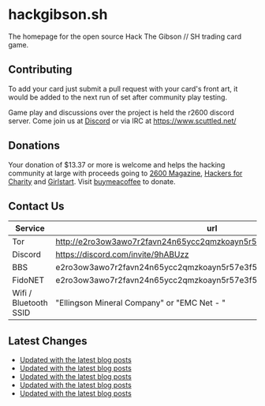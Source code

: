 # hackgibson.sh
The homepage for the open source Hack The Gibson // SH trading card game.


## Contributing

To add your card just submit a pull request with your card's front art, it would be added to the next run of set after community play testing.

Game play and discussions over the project is held the r2600 discord server. Come join us at [Discord](https://discord.com/invite/9hABUzz) or via IRC at https://www.scuttled.net/


## Donations

Your donation of $13.37 or more is welcome and helps the hacking community at large with proceeds going to [2600 Magazine](https://2600.com/), [Hackers for Charity](https://hackersforcharity.org) and [Girlstart](https://girlstart.org).  Visit [buymeacoffee](https://www.buymeacoffee.com/hackgibson.sh) to donate.


## Contact Us

Service | url
-|-
Tor | http://e2ro3ow3awo7r2favn24n65ycc2qmzkoayn5r57e3f56nvjwdcgg32ad.onion
Discord | https://discord.com/invite/9hABUzz
BBS | e2ro3ow3awo7r2favn24n65ycc2qmzkoayn5r57e3f56nvjwdcgg32ad.onion:23
FidoNET | e2ro3ow3awo7r2favn24n65ycc2qmzkoayn5r57e3f56nvjwdcgg32ad.onion:24554
Wifi / Bluetooth SSID | "Ellingson Mineral Company" or "EMC Net - <fidonet address>"

## Latest Changes
<!-- BLOG-POST-LIST:START -->
- [Updated with the latest blog posts](https://github.com/DFW2600/hackgibson.sh/commit/878e2ac6e98c529b51d80cd59a95a9a0fcaeb1ff)
- [Updated with the latest blog posts](https://github.com/DFW2600/hackgibson.sh/commit/b27663ba6968ad9fc9ef1f0dad696c19627b46e7)
- [Updated with the latest blog posts](https://github.com/DFW2600/hackgibson.sh/commit/43136ea6be202ce21715a0e4819a457b06b6e377)
- [Updated with the latest blog posts](https://github.com/DFW2600/hackgibson.sh/commit/fbc2483ca404110c7461565c57eea8801bf6ea07)
- [Updated with the latest blog posts](https://github.com/DFW2600/hackgibson.sh/commit/7d1ffa5e58f9faf6159b86d32b2c535f2ca0098d)
<!-- BLOG-POST-LIST:END -->
